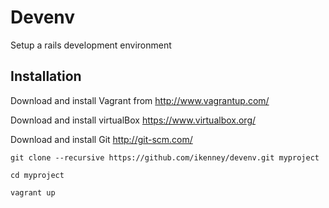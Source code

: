 # Devenv

Setup a rails development environment 

## Installation

Download and install Vagrant from http://www.vagrantup.com/

Download and install virtualBox https://www.virtualbox.org/

Download and install Git http://git-scm.com/

`git clone --recursive https://github.com/ikenney/devenv.git myproject`

`cd myproject`

`vagrant up`
